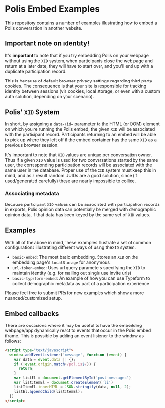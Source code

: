 
# Polis Embed Examples

This repository contains a number of examples illustrating how to embed a Polis conversation in another website.

## Important note on identity!

It's **important** to note that if you try embedding Polis on your webpage without using the `XID` system, when participants close the web page and return at a later date, they will have to start over, and you'll end up with a duplicate participation record.

This is because of default browser privacy settings regarding third party cookies.
The consequence is that your site is responsible for tracking identity between sessions (via cookies, local storage, or even with a custom auth solution, depending on your scenario).

## Polis' `XID` System

In short, by assigning a `data-xid=` parameter to the HTML (or DOM) element on which you're running the Polis embed, the given `XID` will be associated with the participant record.
Participants returning to an embed will be able to pick up where they left off if the embed container has the same `XID` as a previous browser session.

It's important to note that `XID` values are unique per conversation owner.
Thus if a given `XID` value is used for two conversations started by the same user, the corresponding participation records will be associated with the same user in the database.
Proper use of the `XID` system must keep this in mind, and as a result random UUIDs are a good solution, since (if used/generated carefully) these are nearly impossible to collide.

### Associating metadata

Because participant `XID` values can be associated with participation records in exports, Polis opinion data can potentially be merged with demographic opinion data, if that data has been keyed by the same set of `XID` values.


## Examples

With all of the above in mind, these examples illustrate a set of common configurations illustrating different ways of using the`XID` system.

* `basic-embed`: The most basic embedding. Stores an `XID` on the embedding page's `localStorage` for anonymous
* `url-token-embed`: Uses url query parameters specifying the `XID` to maintain identity (e.g. for mailing out single use invite urls)
* `basic-typeform-embed`: An example of how you can use Typeform to collect demographic metadata as part of a participation experience

Please feel free to submit PRs for new examples which show a more nuanced/customized setup.
 
## Embed callbacks

There are occasions where it may be useful to have the embedding webpage/app dynamically react to events that occur in the Polis embed iframe.
This is possible by  adding an event listener to the window as follows:

```html
<script type="text/javascript">
  window.addEventListener('message', function (event) {
    var data = event.data || {};
    if (!event.origin.match(/pol.is$/)) {
      return;
    }
    var listEl = document.getElementById('post-messages');
    var listItemEl = document.createElement('li')
    listItemEl.innerHTML = JSON.stringify(data, null, 2);
    listEl.appendChild(listItemEl);
  })
</script>
```
